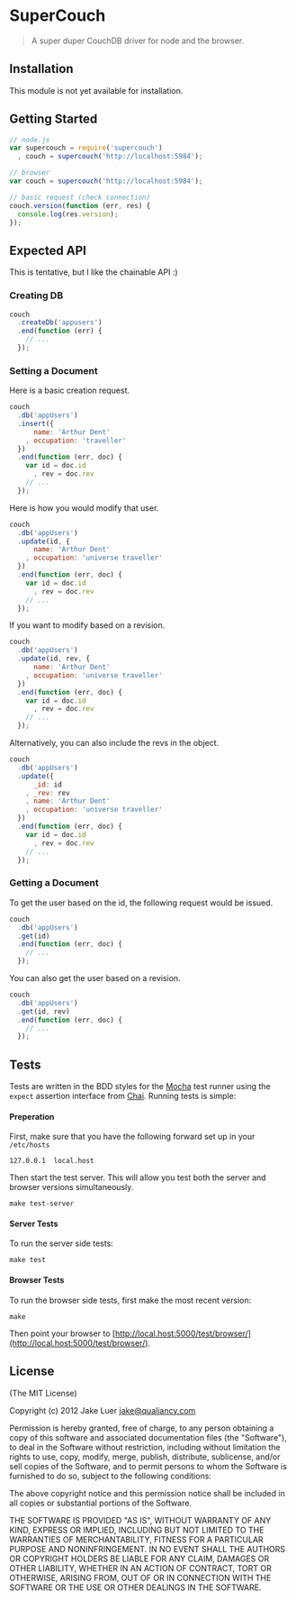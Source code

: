 # SuperCouch

> A super duper CouchDB driver for node and the browser.

## Installation

This module is not yet available for installation.

## Getting Started

```js
// node.js
var supercouch = require('supercouch')
  , couch = supercouch('http://localhost:5984');

// browser
var couch = supercouch('http://localhost:5984');

// basic request (check connection)
couch.version(function (err, res) {
  console.log(res.version);
});
```

## Expected API

This is tentative, but I like the chainable API :)

### Creating DB

```js
couch
  .createDb('appusers')
  .end(function (err) {
    // ...
  });
```

### Setting a Document

Here is a basic creation request.

```js
couch
  .db('appUsers')
  .insert({ 
      name: 'Arthur Dent'
    , occupation: 'traveller'
  })
  .end(function (err, doc) {
    var id = doc.id
      , rev = doc.rev
    // ...
  });
```

Here is how you would modify that user.
```js
couch
  .db('appUsers')
  .update(id, {
      name: 'Arthur Dent'
    , occupation: 'universe traveller' 
  })
  .end(function (err, doc) {
    var id = doc.id
      , rev = doc.rev
    // ...
  });
```

If you want to modify based on a revision.

```js
couch
  .db('appUsers')
  .update(id, rev, {
      name: 'Arthur Dent'
    , occupation: 'universe traveller' 
  })
  .end(function (err, doc) {
    var id = doc.id
      , rev = doc.rev
    // ...
  });
```

Alternatively, you can also include the revs in the object.

```js
couch
  .db('appUsers')
  .update({
      _id: id
    , _rev: rev
    , name: 'Arthur Dent'
    , occupation: 'universe traveller' 
  })
  .end(function (err, doc) {
    var id = doc.id
      , rev = doc.rev
    // ...
  });
```

### Getting a Document

To get the user based on the id, the following request would be issued.

```js
couch
  .db('appUsers')
  .get(id)
  .end(function (err, doc) {
    // ...
  });
```

You can also get the user based on a revision.

```js
couch
  .db('appUsers')
  .get(id, rev)
  .end(function (err, doc) {
    // ...
  });
```

## Tests

Tests are written in the BDD styles for the [Mocha](http://visionmedia.github.com/mocha) test runner using the
`expect` assertion interface from [Chai](http://chaijs.com). Running tests is simple:

#### Preperation

First, make sure that you have the following forward set up in your `/etc/hosts`

    127.0.0.1  local.host

Then start the test server. This will allow you test both the server and browser versions simultaneously.

    make test-server

#### Server Tests

To run the server side tests:

    make test

#### Browser Tests

To run the browser side tests, first make the most recent version:

    make 

Then point your browser to [http://local.host:5000/test/browser/](http://local.host:5000/test/browser/).

## License

(The MIT License)

Copyright (c) 2012 Jake Luer <jake@qualiancy.com>

Permission is hereby granted, free of charge, to any person obtaining a copy
of this software and associated documentation files (the "Software"), to deal
in the Software without restriction, including without limitation the rights
to use, copy, modify, merge, publish, distribute, sublicense, and/or sell
copies of the Software, and to permit persons to whom the Software is
furnished to do so, subject to the following conditions:

The above copyright notice and this permission notice shall be included in
all copies or substantial portions of the Software.

THE SOFTWARE IS PROVIDED "AS IS", WITHOUT WARRANTY OF ANY KIND, EXPRESS OR
IMPLIED, INCLUDING BUT NOT LIMITED TO THE WARRANTIES OF MERCHANTABILITY,
FITNESS FOR A PARTICULAR PURPOSE AND NONINFRINGEMENT. IN NO EVENT SHALL THE
AUTHORS OR COPYRIGHT HOLDERS BE LIABLE FOR ANY CLAIM, DAMAGES OR OTHER
LIABILITY, WHETHER IN AN ACTION OF CONTRACT, TORT OR OTHERWISE, ARISING FROM,
OUT OF OR IN CONNECTION WITH THE SOFTWARE OR THE USE OR OTHER DEALINGS IN
THE SOFTWARE.
